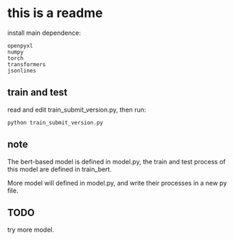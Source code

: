 # this is a readme

install main dependence:  

```
openpyxl
numpy
torch
transformers
jsonlines
```

## train and test

read and edit train_submit_version.py, then run:

`python train_submit_version.py`

## note

The bert-based model is defined in model.py, the train and test process of this model are defined in train_bert. 

More model will defined in model.py, and write their processes in a new py file.  

## TODO

try more model.